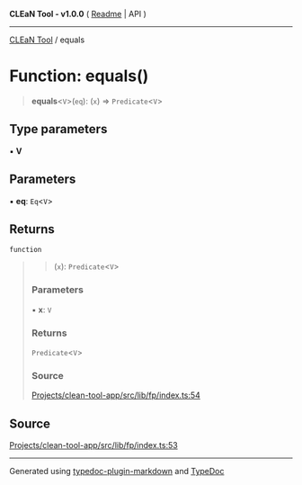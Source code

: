 **CLEaN Tool - v1.0.0** ( [Readme](../README.md) \| API )

***

[CLEaN Tool](../exports.md) / equals

# Function: equals()

> **equals**\<`V`\>(`eq`): (`x`) => `Predicate`\<`V`\>

## Type parameters

▪ **V**

## Parameters

▪ **eq**: `Eq`\<`V`\>

## Returns

`function`

> > (`x`): `Predicate`\<`V`\>
>
> ### Parameters
>
> ▪ **x**: `V`
>
> ### Returns
>
> `Predicate`\<`V`\>
>
> ### Source
>
> [Projects/clean-tool-app/src/lib/fp/index.ts:54](https://github.com/yuckyh/clean-tool-app/)
>

## Source

[Projects/clean-tool-app/src/lib/fp/index.ts:53](https://github.com/yuckyh/clean-tool-app/)

***

Generated using [typedoc-plugin-markdown](https://www.npmjs.com/package/typedoc-plugin-markdown) and [TypeDoc](https://typedoc.org/)
